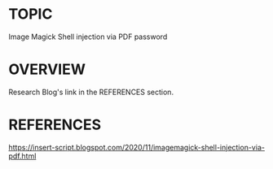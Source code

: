 # TOPIC
Image Magick Shell injection via PDF password

# OVERVIEW
Research Blog's link in the REFERENCES section.

# REFERENCES
https://insert-script.blogspot.com/2020/11/imagemagick-shell-injection-via-pdf.html
